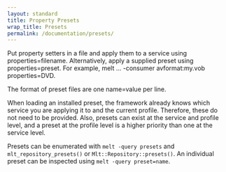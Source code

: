 ```yaml
---
layout: standard
title: Property Presets
wrap_title: Presets
permalink: /documentation/presets/
---
```


Put property setters in a file and apply them to a service using
properties=filename. Alternatively, apply a supplied preset using
properties=preset. For example, melt ... -consumer avformat:my.vob
properties=DVD.

The format of preset files are one name=value per line.

When loading an installed preset, the framework already knows which
service you are applying it to and the current profile. Therefore, these
do not need to be provided. Also, presets can exist at the service and
profile level, and a preset at the profile level is a higher priority
than one at the service level.

Presets can be enumerated with `melt -query presets` and
`mlt_repository_presets()` or `Mlt::Repository::presets()`. An
individual preset can be inspected using `melt -query preset=name`.
